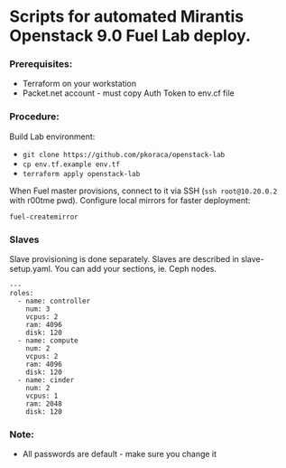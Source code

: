 # Scripts for automated Mirantis Openstack 9.0 Fuel Lab deploy.

### Prerequisites:
- Terraform on your workstation
- Packet.net account - must copy Auth Token to env.cf file

### Procedure:

Build Lab environment:
- ```git clone https://github.com/pkoraca/openstack-lab```
- ```cp env.tf.example env.tf```
- ```terraform apply openstack-lab```

When Fuel master provisions, connect to it via SSH (```ssh root@10.20.0.2``` with r00tme pwd).
Configure local mirrors for faster deployment: 

```fuel-createmirror```

### Slaves

Slave provisioning is done separately. Slaves are described in slave-setup.yaml. You can add your sections, ie. Ceph nodes.

```
---
roles:
  - name: controller
    num: 3
    vcpus: 2
    ram: 4096
    disk: 120
  - name: compute
    num: 2
    vcpus: 2
    ram: 4096
    disk: 120
  - name: cinder
    num: 2
    vcpus: 1
    ram: 2048
    disk: 120
```

### Note:
- All passwords are default - make sure you change it
